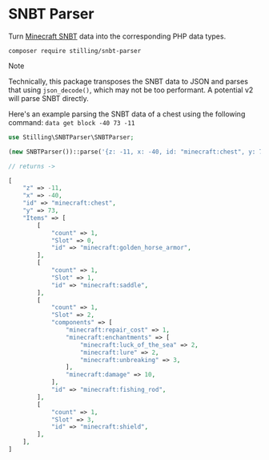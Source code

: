 # SNBT Parser

Turn [Minecraft SNBT](https://minecraft.wiki/w/NBT_format#SNBT_format) data into the corresponding PHP data types. 

```
composer require stilling/snbt-parser
```

> [!NOTE]
> Technically, this package transposes the SNBT data to JSON and parses that using `json_decode()`, which may not be too performant. A potential v2 will parse SNBT directly.

Here's an example parsing the SNBT data of a chest using the following command: `data get block -40 73 -11`

```php
use Stilling\SNBTParser\SNBTParser;

(new SNBTParser())::parse('{z: -11, x: -40, id: "minecraft:chest", y: 73, Items: [{count: 1, Slot: 0b, id: "minecraft:golden_horse_armor"}, {count: 1, Slot: 1b, id: "minecraft:saddle"}, {count: 1, Slot: 2b, components: {"minecraft:repair_cost": 1, "minecraft:enchantments": {"minecraft:luck_of_the_sea": 2, "minecraft:lure": 2, "minecraft:unbreaking": 3}, "minecraft:damage": 10}, id: "minecraft:fishing_rod"}, {count: 1, Slot: 3b, id: "minecraft:shield"}]}')

// returns ->

[
    "z" => -11,
    "x" => -40,
    "id" => "minecraft:chest",
    "y" => 73,
    "Items" => [
        [
            "count" => 1,
            "Slot" => 0,
            "id" => "minecraft:golden_horse_armor",
        ],
        [
            "count" => 1,
            "Slot" => 1,
            "id" => "minecraft:saddle",
        ],
        [
            "count" => 1,
            "Slot" => 2,
            "components" => [
                "minecraft:repair_cost" => 1,
                "minecraft:enchantments" => [
                    "minecraft:luck_of_the_sea" => 2,
                    "minecraft:lure" => 2,
                    "minecraft:unbreaking" => 3,
                ],
                "minecraft:damage" => 10,
            ],
            "id" => "minecraft:fishing_rod",
        ],
        [
            "count" => 1,
            "Slot" => 3,
            "id" => "minecraft:shield",
        ],
    ],
]
```
